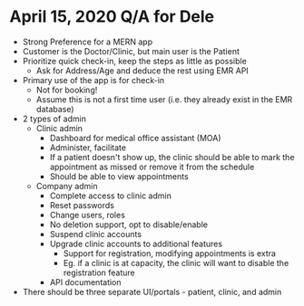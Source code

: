 # April 15, 2020 Q/A for Dele

- Strong Preference for a MERN app
- Customer is the Doctor/Clinic, but main user is the Patient
- Prioritize quick check-in, keep the steps as little as possible
  - Ask for Address/Age and deduce the rest using EMR API
- Primary use of the app is for check-in
  - Not for booking!
  - Assume this is not a first time user (i.e. they already exist in the EMR database)
- 2 types of admin
  - Clinic admin
    - Dashboard for medical office assistant (MOA)
    - Administer, facilitate
    - If a patient doesn't show up, the clinic should be able to mark the appointment as missed or remove it from the schedule
    - Should be able to view appointments
  - Company admin
    - Complete access to clinic admin
    - Reset passwords
    - Change users, roles
    - No deletion support, opt to disable/enable
    - Suspend clinic accounts
    - Upgrade clinic accounts to additional features
      - Support for registration, modifying appointments is extra
      - Eg. if a clinic is at capacity, the clinic will want to disable the registration feature
    - API documentation
- There should be three separate UI/portals - patient, clinic, and admin
